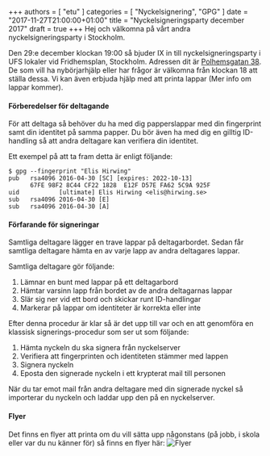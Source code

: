 +++
authors = [ "etu" ]
categories = [ "Nyckelsignering", "GPG" ]
date = "2017-11-27T21:00:00+01:00"
title = "Nyckelsigneringsparty december 2017"
draft = true
+++
Hej och välkomna på vårt andra nyckelsigneringsparty i Stockholm.

Den 29:e december klockan 19:00 så bjuder IX in till nyckelsigneringsparty
i UFS lokaler vid Fridhemsplan, Stockholm. Adressen dit är
[Polhemsgatan 38](/visit/). De som vill ha nybörjarhjälp eller har frågor
är välkomna från klockan 18 att ställa dessa. Vi kan även erbjuda hjälp
med att printa lappar (Mer info om lappar kommer).

#### Förberedelser för deltagande
För att deltaga så behöver du ha med dig papperslappar med din fingerprint
samt din identitet på samma papper. Du bör även ha med dig en gilltig
ID-handling så att andra deltagare kan verifiera din identitet.

Ett exempel på att ta fram detta är enligt följande:
```
$ gpg --fingerprint "Elis Hirwing"
pub   rsa4096 2016-04-30 [SC] [expires: 2022-10-13]
      67FE 98F2 8C44 CF22 1828  E12F D57E FA62 5C9A 925F
uid           [ultimate] Elis Hirwing <elis@hirwing.se>
sub   rsa4096 2016-04-30 [E]
sub   rsa4096 2016-04-30 [A]
```

#### Förfarande för signeringar
Samtliga deltagare lägger en trave lappar på deltagarbordet. Sedan får
samtliga deltagare hämta en av varje lapp av andra deltagares lappar.

Samtliga deltagare gör följande:
 1. Lämnar en bunt med lappar på ett deltagarbord
 2. Hämtar varsinn lapp från bordet av de andra deltagarnas lappar
 3. Slär sig ner vid ett bord och skickar runt ID-handlingar
 4. Markerar på lappar om identiteter är korrekta eller inte

Efter denna procedur är klar så är det upp till var och en att genomföra
en klassisk signerings-procedur som ser ut som följande:
 1. Hämta nyckeln du ska signera från nyckelserver
 2. Verifiera att fingerprinten och identiteten stämmer med lappen
 3. Signera nyckeln
 4. Eposta den signerade nyckeln i ett krypterat mail till personen

När du tar emot mail från andra deltagare med din signerade nyckel så
importerar du nyckeln och laddar upp den på en nyckelserver.

#### Flyer
Det finns en flyer att printa om du vill sätta upp någonstans (på jobb,
i skola eller var du nu känner för) så finns en flyer här:
![Flyer](/img/keysigningparty-2017-12-29-flyer.png)
